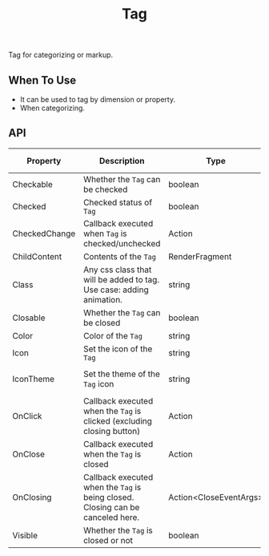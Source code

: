 ﻿---
category: Components
type: Data Display
title: Tag
cover: https://gw.alipayobjects.com/zos/alicdn/cH1BOLfxC/Tag.svg
---

Tag for categorizing or markup.

## When To Use

- It can be used to tag by dimension or property.
- When categorizing.

## API

| Property | Description | Type | Default Value | Version | 
| --- | --- | --- | --- | --- |
| Checkable | Whether the `Tag` can be checked | boolean         | false       |
| Checked | 	Checked status of `Tag` | boolean         |false       |
| CheckedChange | Callback executed when `Tag` is checked/unchecked| Action<bool>         |-       |
| ChildContent | Contents of the `Tag`| RenderFragment  |-       |
| Class | Any css class that will be added to tag. Use case: adding animation. | string   | -  | 0.9 
| Closable | Whether the `Tag` can be closed| boolean         | false       |
| Color | Color of the `Tag` | string   | "default"         |
| Icon | Set the icon of the `Tag`  | string        | -         |
| IconTheme | Set the theme of the `Tag` icon | string   | `fill` \| `outline` \| `twotone`       |
| OnClick | Callback executed when the `Tag` is clicked (excluding closing button) | Action | -         |
| OnClose | Callback executed when the `Tag` is closed     | Action<MouseEventArgs>        | -         |
| OnClosing | Callback executed when the `Tag` is being closed. Closing can be canceled here.     | Action<CloseEventArgs<MouseEventArgs>>        | -         |
| Visible | Whether the `Tag` is closed or not | boolean         | true         |